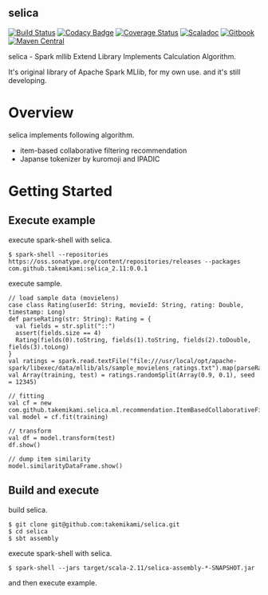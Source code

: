 selica
---

[![Build Status](https://travis-ci.org/takemikami/selica.svg)](https://travis-ci.org/takemikami/selica)
[![Codacy Badge](https://api.codacy.com/project/badge/Grade/fffca98f37fa4812bb12cedddcc60977)](https://www.codacy.com/app/takemikami/selica?utm_source=github.com&amp;utm_medium=referral&amp;utm_content=takemikami/selica&amp;utm_campaign=Badge_Grade)
[![Coverage Status](https://coveralls.io/repos/github/takemikami/selica/badge.svg)](https://coveralls.io/github/takemikami/selica)
[![Scaladoc](https://img.shields.io/badge/scaladoc-here-yellowgreen.svg)](http://javadoc.io/doc/com.github.takemikami/selica_2.11/)
[![Gitbook](https://img.shields.io/badge/gitbook-here-yellowgreen.svg)](https://takemikami.gitbooks.io/selica-programming-guide/content/en/)
[![Maven Central](https://img.shields.io/maven-central/v/com.github.takemikami/selica_2.11.svg)](https://search.maven.org/#search%7Cga%7C1%7Cg%3A%22com.github.takemikami%22%20AND%20a%3A%22selica_2.11%22)

selica - Spark mllib Extend Library Implements Calculation Algorithm.

It's original library of Apache Spark MLlib, for my own use. and it's still developing.

# Overview

selica implements following algorithm.

- item-based collaborative filtering recommendation
- Japanse tokenizer by kuromoji and IPADIC

# Getting Started

## Execute example

execute spark-shell with selica.

```
$ spark-shell --repositories https://oss.sonatype.org/content/repositories/releases --packages com.github.takemikami:selica_2.11:0.0.1
```

execute sample.

```
// load sample data (movielens)
case class Rating(userId: String, movieId: String, rating: Double, timestamp: Long)
def parseRating(str: String): Rating = {
  val fields = str.split("::")
  assert(fields.size == 4)
  Rating(fields(0).toString, fields(1).toString, fields(2).toDouble, fields(3).toLong)
}
val ratings = spark.read.textFile("file:///usr/local/opt/apache-spark/libexec/data/mllib/als/sample_movielens_ratings.txt").map(parseRating).toDF()
val Array(training, test) = ratings.randomSplit(Array(0.9, 0.1), seed = 12345)

// fitting
val cf = new com.github.takemikami.selica.ml.recommendation.ItemBasedCollaborativeFiltering().setUserCol("userId").setItemCol("movieId").setRatingCol("rating")
val model = cf.fit(training)

// transform
val df = model.transform(test)
df.show()

// dump item similarity
model.similarityDataFrame.show()
```

## Build and execute

build selica.

```
$ git clone git@github.com:takemikami/selica.git
$ cd selica
$ sbt assembly
```

execute spark-shell with selica.

```
$ spark-shell --jars target/scala-2.11/selica-assembly-*-SNAPSHOT.jar
```

and then execute example.

